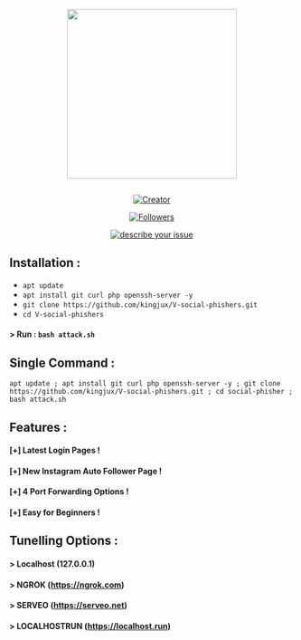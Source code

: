 <p align="center">
<img src="https://telegra.ph/file/559b9a78b36a0f53b7297.jpg" width="300" height="300"/>
</p>
<p align="center">
  <a href="#"><img src="http://readme-typing-svg.herokuapp.com?color=d1fa02&center=true&vCenter=true&multiline=false&lines=V+social+phishers;hacking+tool+created+by+VENOCYBER" alt="">
</p>
<p align="center">
<a href="https://wa.me/255625774543"><img title="Creator" src="https://img.shields.io/badge/Creator-ᴠᴇɴᴏᴄʏʙᴇʀ-red.svg?style=for-the-badge&logo=github"></a>
</p>
<p align="center">
<a href="https://github.com/kingjux?tab=followers"><img title="Followers" src="https://img.shields.io/github/followers/AlipBot?color=green&style=flat-square"></a>

<p align="left">
</p>
<p align="center">
</p>
<p align="center">
<a href="https://wa.me/255625774543?text=hello%20bro%20i%20know%20you%20are%20fine%20i%20messaged%20you%20from%20V-social-phishers%20can%20you%20explain%20me%20more%20please🧚"><img title="describe your issue" src="https://img.shields.io/badge/Open%20Source-%E2%9D%A4-green?style=for-the-badge"></a>
</p>
<p align="center">
</p>

## Installation :

* `apt update`
* `apt install git curl php openssh-server -y`
* `git clone https://github.com/kingjux/V-social-phishers.git`
* `cd V-social-phishers`
#### > Run : `bash attack.sh`

## Single Command :
```
apt update ; apt install git curl php openssh-server -y ; git clone https://github.com/kingjux/V-social-phishers.git ; cd social-phisher ; bash attack.sh
```

## Features :
#### [+] Latest Login Pages !
#### [+] New Instagram Auto Follower Page !
#### [+] 4 Port Forwarding Options !
#### [+] Easy for Beginners !

## Tunelling Options :
#### > Localhost (127.0.0.1)
#### > NGROK (https://ngrok.com)
#### > SERVEO (https://serveo.net)
#### > LOCALHOSTRUN (https://localhost.run)


